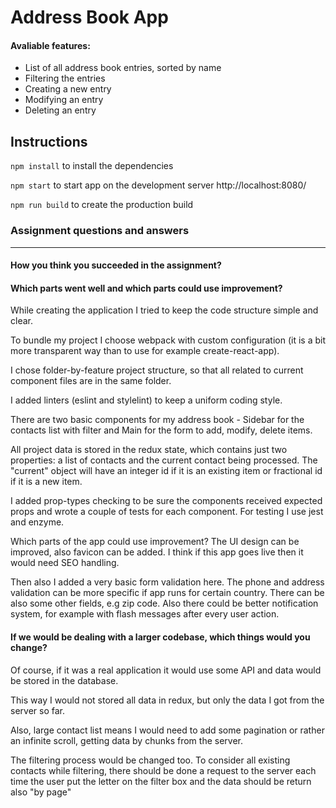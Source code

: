 # Address Book App

#### Avaliable features:
    
  * List of all address book entries, sorted by name
  * Filtering the entries
  * Creating a new entry
  * Modifying an entry
  * Deleting an entry
    
## Instructions

 `npm install` to install the dependencies

 `npm start` to start app on the development server http://localhost:8080/

 `npm run build` to create the production build

### Assignment questions and answers
---



#### How you think you succeeded in the assignment?

#### Which parts went well and which parts could use improvement?

While creating the application I tried to keep the code structure simple and clear.

To bundle my project I choose webpack with custom configuration (it is a bit more transparent way than to use for example create-react-app).

I chose folder-by-feature project structure, so that all related to current component files are in the same folder.

I added linters (eslint and stylelint) to keep a uniform coding style.

There are two basic components for my address book - Sidebar for the contacts list with filter and Main for the form to add, modify, delete items.

All project data is stored in the redux state, which contains just two properties: a list of contacts and the current contact being processed. The "current" object will have an integer id if it is an existing item or fractional id if it is a new item.

I added prop-types checking to be sure the components received expected props and wrote a couple of tests for each component. For testing I use jest and enzyme.


Which parts of the app could use improvement? The UI design can be improved, also favicon can be added. I think if this app goes live then it would need SEO handling.

Then also I added a very basic form validation here. The phone and address validation can be more specific if app runs for certain country. There can be also some other fields, e.g zip code.
Also there could be better notification system, for example with flash messages after every user action.

#### If we would be dealing with a larger codebase, which things would you change?

Of course, if it was a real application it would use some API and data would be stored in the database.

This way I would not stored all data in redux, but only the data I got from the server so far.

Also, large contact list means I would need to add some pagination or rather an infinite scroll, getting data by chunks from the server.

The filtering process would be changed too. To consider all existing contacts while filtering, there should be done a request to the server each time the user put the letter on the filter box and the data should be return also "by page"